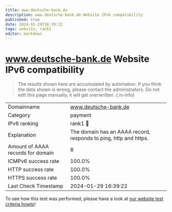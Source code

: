 ```yaml
---
title: www.deutsche-bank.de
description: www.deutsche-bank.de Website IPv6 compatibility
published: true
date: 2024-01-29T16:39:22
tags: website, rank1
editor: markdown
---
```


# www.deutsche-bank.de Website IPv6 compatibility

> The results shown here are accumulated by automation. If you think the data shown is wrong, please contact the administrators. 
> Do not edit this page manually, it will get overwritten.
{.is-info}


|   |   |
| - | - |
| Domainname | www.deutsche-bank.de
| Category | payment |
| IPv6 ranking | rank1 :1st_place_medal: |
| Explanation | The domain has an AAAA record, responds to ping, http and https. |
| Amount of AAAA records for domain | 8 |
| ICMPv6 success rate | 100.0%|
| HTTP success rate | 100.0% |
| HTTPS success rate | 100.0% |
| Last Check Timestamp | 2024-01-29 16:39:22 |

To see how this test was performed, please have a look at [our website test criteria howto](/howto/testcriteria/website)!

